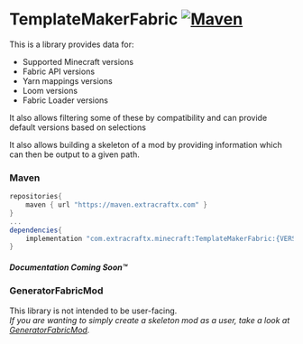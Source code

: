 # TemplateMakerFabric [![Maven][maven-badge]][maven-url]

This is a library provides data for:
* Supported Minecraft versions
* Fabric API versions
* Yarn mappings versions
* Loom versions
* Fabric Loader versions

It also allows filtering some of these by compatibility and can provide default versions based on selections

It also allows building a skeleton of a mod by providing information which can then be output to a given path.

### Maven
```gradle
repositories{
    maven { url "https://maven.extracraftx.com" }
}
...
dependencies{
    implementation "com.extracraftx.minecraft:TemplateMakerFabric:{VERSION}"
}
```

##### Documentation Coming Soon™

### GeneratorFabricMod
This library is not intended to be user-facing.  
*If you are wanting to simply create a skeleton mod as a user, take a look at [GeneratorFabricMod](https://github.com/ExtraCrafTX/GeneratorFabricMod).*

[maven-badge]: https://img.shields.io/maven-metadata/v?metadataUrl=https%3A%2F%2Fmaven.extracraftx.com%2Fcom%2Fextracraftx%2Fminecraft%2FTemplateMakerFabric%2Fmaven-metadata.xml
[maven-url]: https://maven.extracraftx.com/com/extracraftx/minecraft/TemplateMakerFabric/